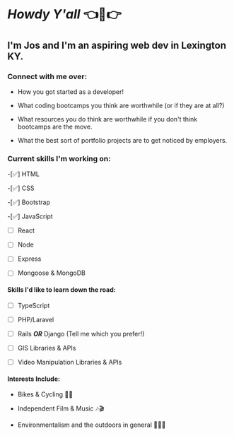 
# *Howdy Y'all*  👈🤠👉 

## I'm Jos and I'm an aspiring web dev in Lexington KY.

### Connect with me over:

- How you got started as a developer!

- What coding bootcamps you think are worthwhile (or if they are at all?)

- What resources you do think are worthwhile if you don't think bootcamps are the move. 

- What the best sort of portfolio projects are to get noticed by employers.

### Current skills I'm working on:

-[✅] HTML

-[✅] CSS

-[✅] Bootstrap

-[✅] JavaScript

-[ ] React

-[ ] Node

-[ ] Express

-[ ] Mongoose & MongoDB


#### Skills I'd like to learn down the road: 

-[ ] TypeScript

-[ ] PHP/Laravel

-[ ] Rails ***OR*** Django (Tell me which you prefer!)

-[ ] GIS Libraries & APIs

-[ ] Video Manipulation Libraries & APIs 


#### Interests Include:
- Bikes & Cycling 🚵‍♂️

- Independent Film & Music 🎶🎬

- Environmentalism and the outdoors in general 🌳🍃🌲
